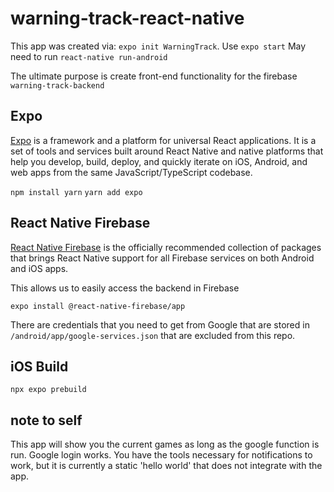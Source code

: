 # warning-track-react-native

This app was created via: `expo init WarningTrack`.
Use `expo start`
May need to run `react-native run-android`

The ultimate purpose is create front-end functionality for the firebase `warning-track-backend`

## Expo

[Expo](https://docs.expo.io/) is a framework and a platform for universal React applications. It is a set of tools and services built around React Native and native platforms that help you develop, build, deploy, and quickly iterate on iOS, Android, and web apps from the same JavaScript/TypeScript codebase.

`npm install yarn`
`yarn add expo`

## React Native Firebase

[React Native Firebase](https://rnfirebase.io/) is the officially recommended collection of packages that brings React Native support for all Firebase services on both Android and iOS apps.

This allows us to easily access the backend in Firebase

`expo install @react-native-firebase/app`

There are credentials that you need to get from Google that are stored in `/android/app/google-services.json` that are excluded from this repo.

## iOS Build

`npx expo prebuild`

## note to self

This app will show you the current games as long as the google function is run. Google login works. You have the tools necessary for notifications to work, but it is currently a static 'hello world' that does not integrate with the app.
